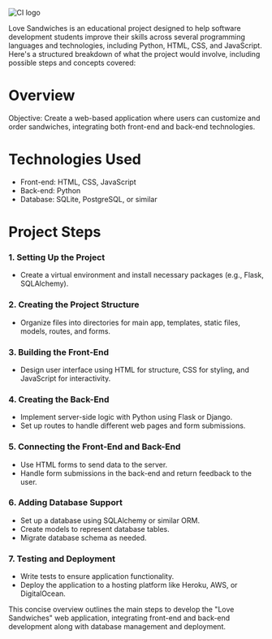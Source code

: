 ![CI logo](https://codeinstitute.s3.amazonaws.com/fullstack/ci_logo_small.png)

Love Sandwiches is an educational project designed to help software development students improve their skills across several programming languages and technologies, including Python, HTML, CSS, and JavaScript. Here's a structured breakdown of what the project would involve, including possible steps and concepts covered:

# Overview
Objective: Create a web-based application where users can customize and order sandwiches, integrating both front-end and back-end technologies.

# Technologies Used
- Front-end: HTML, CSS, JavaScript
- Back-end: Python 
- Database: SQLite, PostgreSQL, or similar

# Project Steps

### 1. Setting Up the Project
-  Create a virtual environment and install necessary packages (e.g., Flask, SQLAlchemy).
### 2. Creating the Project Structure
-  Organize files into directories for main app, templates, static files, models, routes, and forms.
### 3. Building the Front-End
-  Design user interface using HTML for structure, CSS for styling, and JavaScript for interactivity.
### 4. Creating the Back-End
-  Implement server-side logic with Python using Flask or Django.
-  Set up routes to handle different web pages and form submissions.
### 5. Connecting the Front-End and Back-End
-  Use HTML forms to send data to the server.
-  Handle form submissions in the back-end and return feedback to the user.
### 6. Adding Database Support
-  Set up a database using SQLAlchemy or similar ORM.
-  Create models to represent database tables.
-  Migrate database schema as needed.
### 7. Testing and Deployment
-  Write tests to ensure application functionality.
-  Deploy the application to a hosting platform like Heroku, AWS, or DigitalOcean.
  
This concise overview outlines the main steps to develop the "Love Sandwiches" web application, integrating front-end and back-end development along with database management and deployment.
